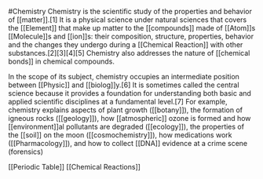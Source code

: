 #Chemistry Chemistry is the scientific study of the properties and behavior of [[matter]].[1] It is a physical science under natural sciences that covers the [[Element]] that make up matter to the [[compounds]] made of [[Atom]]s [[Molecule]]s and [[ion]]s: their composition, structure, properties, behavior and the changes they undergo during a [[Chemical Reaction]] with other substances.[2][3][4][5] Chemistry also addresses the nature of [[chemical bonds]] in chemical compounds.

In the scope of its subject, chemistry occupies an intermediate position between [[Physic]] and [[biolog]]y.[6] It is sometimes called the central science because it provides a foundation for understanding both basic and applied scientific disciplines at a fundamental level.[7] For example, chemistry explains aspects of plant growth ([[botany]]), the formation of igneous rocks ([[geology]]), how [[atmospheric]] ozone is formed and how [[environment]]al pollutants are degraded ([[ecology]]), the properties of the [[soil]] on the moon ([[cosmochemistry]]), how medications work ([[Pharmacology]]), and how to collect [[DNA]] evidence at a crime scene (forensics)

[[Periodic Table]]
[[Chemical Reactions]]

